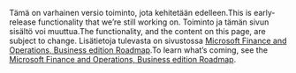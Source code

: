 <span data-ttu-id="d315d-101">Tämä on varhainen versio toiminto, jota kehitetään edelleen.</span><span class="sxs-lookup"><span data-stu-id="d315d-101">This is early-release functionality that we’re still working on.</span></span> <span data-ttu-id="d315d-102">Toiminto ja tämän sivun sisältö voi muuttua.</span><span class="sxs-lookup"><span data-stu-id="d315d-102">The functionality, and the content on this page, are subject to change.</span></span> <span data-ttu-id="d315d-103">Lisätietoja tulevasta on sivustossa [Microsoft Finance and Operations, Business edition Roadmap](https://go.microsoft.com/fwlink/?linkid=842139).</span><span class="sxs-lookup"><span data-stu-id="d315d-103">To learn what’s coming, see the [Microsoft Finance and Operations, Business edition Roadmap](https://go.microsoft.com/fwlink/?linkid=842139).</span></span>